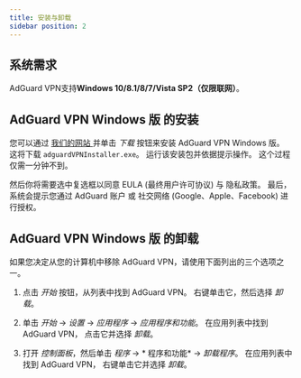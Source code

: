 ```yaml
---
title: 安装与卸载
sidebar position: 2
---
```



## 系统需求

AdGuard VPN支持**Windows 10/8.1/8/7/Vista SP2（仅限联网）**。


## AdGuard VPN Windows 版 的安装

您可以通过 [ 我们的网站 ](https://adguard-vpn.com/en/welcome.html) 并单击 *下载* 按钮来安装 AdGuard VPN Windows 版。 这将下载 `adguardVPNInstaller.exe`。 运行该安装包并依据提示操作。 这个过程仅需一分钟不到。

然后你将需要选中复选框以同意 EULA (最终用户许可协议) 与 隐私政策。 最后，系统会提示您通过 AdGuard 账户 或 社交网络 (Google、Apple、Facebook) 进行授权。


## AdGuard VPN Windows 版 的卸载

如果您决定从您的计算机中移除 AdGuard VPN，请使用下面列出的三个选项之一。

1. 点击 *开始* 按钮，从列表中找到 AdGuard VPN。 右键单击它，然后选择 *卸载*。

2. 单击 *开始* → *设置* → *应用程序* → *应用程序和功能*。 在应用列表中找到 AdGuard VPN， 点击它并选择 *卸载*。

3. 打开 *控制面板*，然后单击 *程序* → * 程序和功能* → *卸载程序*。 在应用列表中找到 AdGuard VPN， 右键单击它并选择 *卸载*。